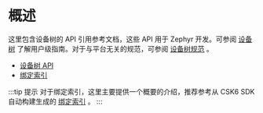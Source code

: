 # 概述

这里包含设备树的 API 引用参考文档，这些 API 用于 Zephyr 开发。可参阅 [设备树](./index.md) 了解用户级指南。对于与平台无关的规范，可参阅 [设备树规范](https://www.devicetree.org/) 。

- [设备树 API](./api.md)
- [绑定索引](./bindings.md)

:::tip 提示
对于绑定索引，这里主要提供一个概要的介绍，推荐参考从 CSK6 SDK 自动构建生成的 [绑定索引](https://zephyr-docs.listenai.com/reference/devicetree/bindings.html) 。
:::